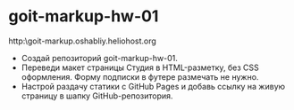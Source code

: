 # goit-markup-hw-01
http:\\goit-markup.oshabliy.heliohost.org

 - Создай репозиторий goit-markup-hw-01.
 - Переведи макет страницы Студия в HTML-разметку, без CSS оформления. Форму подписки в футере размечать не нужно.
 - Настрой раздачу статики с GitHub Pages и добавь ссылку на живую страницу в шапку GitHub-репозитория.
